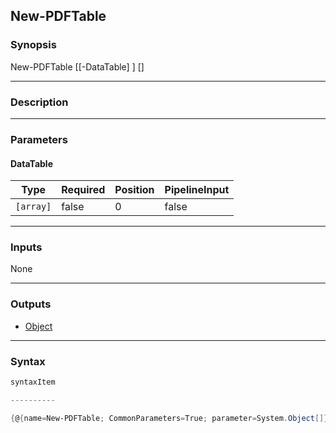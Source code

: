 New-PDFTable
------------




### Synopsis

New-PDFTable [[-DataTable] <array>] [<CommonParameters>]




---


### Description


---


### Parameters
#### **DataTable**




|Type     |Required|Position|PipelineInput|
|---------|--------|--------|-------------|
|`[array]`|false   |0       |false        |





---


### Inputs
None




---


### Outputs
* [Object](https://learn.microsoft.com/en-us/dotnet/api/System.Object)






---


### Syntax
```PowerShell
syntaxItem
```
```PowerShell
----------
```
```PowerShell
{@{name=New-PDFTable; CommonParameters=True; parameter=System.Object[]}}
```
